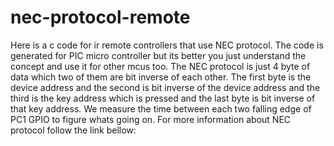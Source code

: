 # nec-protocol-remote
Here is a c code for ir remote controllers that use NEC protocol.
The code is generated for PIC micro controller but its better you just understand the concept and use it for other mcus too.
The NEC protocol is just 4 byte of data which two of them are bit inverse of each other.
The first byte is the device address and the second is bit inverse of the device address and the third is the key address which is pressed and the last byte is bit inverse of that key address.
We measure the time between each two falling edge of PC1 GPIO to figure whats going on.
For more information about NEC protocol follow the link bellow:
